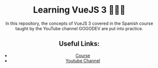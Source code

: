 
<div style="text-align: center;">  
  <h1>Learning VueJS 3 👩‍💻🤓 </h1>
  
  <p>    
In this repository, the concepts of VueJS 3 covered in the Spanish course taught by the YouTube channel GOGODEV are put into practice.
  </p>
 

<h2>Useful Links:</h2>
<ul>
  <li> <a href='https://www.youtube.com/playlist?list=PLDllzmccetSNgykILXnHMeuO-y-gRcF-i'>Course</a></li>
  <li> <a href='https://www.youtube.com/@GOGODEV'>Youtube Channel</a></li>
</ul>

</div>
